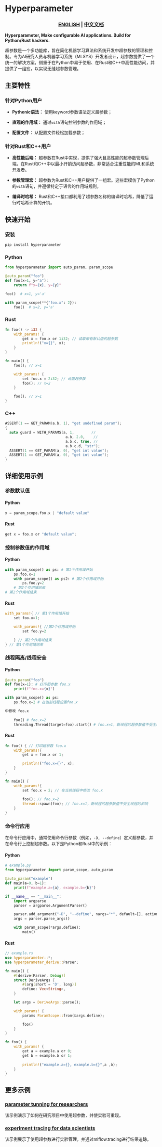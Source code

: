# Hyperparameter

<h3 align="center">
  <p style="text-align: center;">
  <a href="README.md" target="_blank">ENGLISH</a> | <a href="README.zh.md">中文文档</a>
  </p>
</h3>

<p align="center">

**Hyperparameter, Make configurable AI applications. Build for Python/Rust hackers.**

</p>

超参数是一个多功能库，旨在简化机器学习算法和系统开发中超参数的管理和控制。专为AI研究人员与机器学习系统（MLSYS）开发者设计，超参数提供了一个统一的解决方案，侧重于在Python中易于使用、在Rust和C++中高性能访问，并提供了一组宏，以实现无缝超参数管理。

## 主要特性

### 针对Python用户

- **Pythonic语法：** 使用keyword参数语法定义超参数；
  
- **直观的作用域：** 通过`with`语句控制参数的作用域；
  
- **配置文件：** 从配置文件轻松加载参数；

### 针对Rust和C++用户

- **高性能后端：** 超参数在Rust中实现，提供了强大且高性能的超参数管理后端。在Rust和C++中以最小开销访问超参数，非常适合注重性能的ML和系统开发者。

- **参数管理宏：** 超参数为Rust和C++用户提供了一组宏。这些宏模仿了Python的`with`语句，并遵循特定于语言的作用域规则。

- **编译时哈希：** Rust和C++接口都利用了超参数名称的编译时哈希，降低了运行时哈希计算的开销。

## 快速开始

### 安装

```bash
pip install hyperparameter
```

### Python

```python
from hyperparameter import auto_param, param_scope

@auto_param("foo")
def foo(x=1, y="a"):
    return f"x={x}, y={y}"

foo()  # x=1, y='a'

with param_scope(**{"foo.x": 2}):
    foo()  # x=2, y='a'
```

### Rust

```rust
fn foo() -> i32 {
    with_params! {
        get x = foo.x or 1i32; // 读取带有默认值的超参数
        println!("x={}", x);
    }
}

fn main() {
    foo(); // x=1

    with_params! {
        set foo.x = 2i32; // 设置超参数
        foo(); // x=2
    }

    foo(); // x=1
}
```

### C++

```cpp
ASSERT(1 == GET_PARAM(a.b, 1), "get undefined param");
{
  auto guard = WITH_PARAMS(a, 1,        //
                            a.b, 2.0,    //
                            a.b.c, true, //
                            a.b.c.d, "str");
  ASSERT(1 == GET_PARAM(a, 0), "get int value");
  ASSERT(1 == GET_PARAM(a, 0), "get int value");
}
```

## 详细使用示例

### 参数默认值

#### Python

```python
x = param_scope.foo.x | "default value"
```

#### Rust

```rust
get x = foo.x or "default value";
```

### 控制参数值的作用域

#### Python

```python
with param_scope() as ps: # 第1个作用域开始
    ps.foo.x=1
    with param_scope() as ps2: # 第2个作用域开始
        ps.foo.y=2
    # 第2个作用域结束
# 第1个作用域结束
```

#### Rust

```rust
with_params!{ // 第1个作用域开始
    set foo.x=1;

    with_params!{ //第2个作用域开始
        set foo.y=2

    } // 第2个作用域结束
} // 第1个作用域结束
```

### 线程隔离/线程安全

#### Python

```python
@auto_param("foo")
def foo(x=1): # 打印超参数 foo.x
    print(f"foo.x={x}")

with param_scope() as ps:
    ps.foo.x=2 # 在当前线程设置foo.x 

中修改 foo.x
    
    foo() # foo.x=2
    threading.Thread(target=foo).start() # foo.x=1，新线程的超参数值不受主线程的影响
```

#### Rust

```rust
fn foo() { // 打印超参数 foo.x
    with_params!{
        get x = foo.x or 1;

        println!("foo.x={}", x);
    }
}

fn main() {
    with_params!{
        set foo.x = 2; // 在当前线程中修改 foo.x
        
        foo(); // foo.x=2
        thread::spawn(foo); // foo.x=1，新线程的超参数值不受主线程的影响
    }
}
```

### 命令行应用

在命令行应用中，通常使用命令行参数（例如，`-D, --define`）定义超参数，并在命令行上控制超参数。以下是Python和Rust中的示例：

#### Python

```python
# example.py
from hyperparameter import param_scope, auto_param

@auto_param("example")
def main(a=0, b=1):
    print(f"example.a={a}, example.b={b}")

if __name__ == "__main__":
    import argparse
    parser = argparse.ArgumentParser()

    parser.add_argument("-D", "--define", nargs="*", default=[], action="extend")
    args = parser.parse_args()

    with param_scope(*args.define):
        main()
```

#### Rust

```rust
// example.rs
use hyperparameter::*;
use hyperparameter_derive::Parser;

fn main() {
    #[derive(Parser, Debug)]
    struct DeriveArgs {
        #[arg(short = 'D', long)]
        define: Vec<String>,
    }

    let args = DeriveArgs::parse();

    with_params! {
        params ParamScope::from(&args.define);

        foo()
    }
}

fn foo() {
    with_params! {
        get a = example.a or 0;
        get b = example.b or 1;
        
        println!("example.a={}, example.b={}",a ,b);
    }
}
```

## 更多示例

### [parameter tunning for researchers](examples/sparse_lr/README.md)

该示例演示了如何在研究项目中使用超参数，并使实验可重现。

### [experiment tracing for data scientists](examples/mnist/README.md)

该示例展示了使用超参数进行实验管理，并通过mlflow.tracing进行结果追踪。